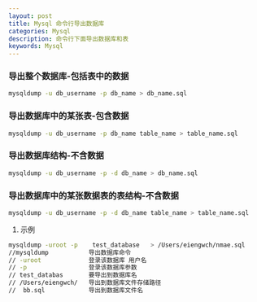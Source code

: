 ```yaml
---
layout: post
title: Mysql 命令行导出数据库
categories: Mysql
description: 命令行下面导出数据库和表
keywords: Mysql
---
```



### 导出整个数据库-包括表中的数据

```sh
mysqldump -u db_username -p db_name > db_name.sql    
```

### 导出数据库中的某张表-包含数据

```sh
mysqldump -u db_username -p db_name table_name > table_name.sql     
```

### 导出数据库结构-不含数据

```sh
mysqldump -u db_username -p -d db_name > db_name.sql        
```

### 导出数据库中的某张数据表的表结构-不含数据

```sh
mysqldump -u db_username -p -d db_name table_name > table_name.sql         
```


1. 示例

```sh
mysqldump -uroot -p    test_database   > /Users/eiengwch/nmae.sql
//mysqldump           导出数据库命令
// -uroot       	  登录该数据库 用户名
// -p 		    	  登录该数据库参数
// test_databas 	  要导出到数据库名
// /Users/eiengwch/   导出到数据库文件存储路径
//  bb.sql    		  导出到数据库文件名
```

